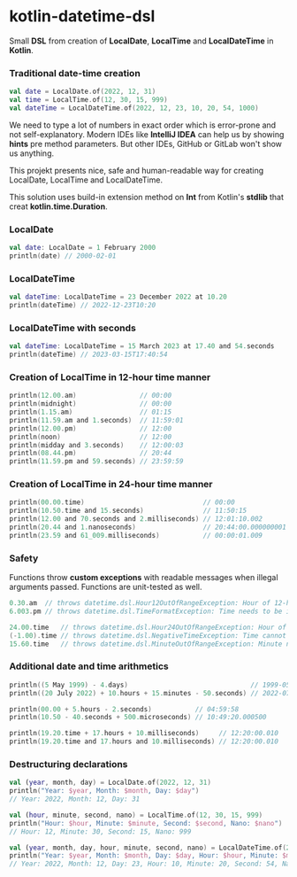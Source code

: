 # kotlin-datetime-dsl

Small **DSL** from creation of **LocalDate**, **LocalTime** and **LocalDateTime** in **Kotlin**.

### Traditional date-time creation

```kotlin
val date = LocalDate.of(2022, 12, 31)
val time = LocalTime.of(12, 30, 15, 999)
val dateTime = LocalDateTime.of(2022, 12, 23, 10, 20, 54, 1000)
```

We need to type a lot of numbers in exact order which is error-prone and
not self-explanatory. Modern IDEs like **IntelliJ IDEA** can help us by
showing **hints** pre method parameters. But other IDEs, GitHub or GitLab
won't show us anything.

This projekt presents nice, safe and human-readable way for creating LocalDate,
LocalTime and LocalDateTime.

This solution uses build-in extension method on **Int** from Kotlin's **stdlib**
that creat **kotlin.time.Duration**.

### LocalDate

```kotlin
val date: LocalDate = 1 February 2000
println(date) // 2000-02-01
```

### LocalDateTime

```kotlin
val dateTime: LocalDateTime = 23 December 2022 at 10.20
println(dateTime) // 2022-12-23T10:20
```

### LocalDateTime with seconds

```kotlin
val dateTime: LocalDateTime = 15 March 2023 at 17.40 and 54.seconds
println(dateTime) // 2023-03-15T17:40:54
```

### Creation of LocalTime in 12-hour time manner

```kotlin
println(12.00.am)                // 00:00
println(midnight)                // 00:00
println(1.15.am)                 // 01:15
println(11.59.am and 1.seconds)  // 11:59:01
println(12.00.pm)                // 12:00
println(noon)                    // 12:00
println(midday and 3.seconds)    // 12:00:03
println(08.44.pm)                // 20:44
println(11.59.pm and 59.seconds) // 23:59:59
```

### Creation of LocalTime in 24-hour time manner

```kotlin
println(00.00.time)                              // 00:00
println(10.50.time and 15.seconds)               // 11:50:15
println(12.00 and 70.seconds and 2.milliseconds) // 12:01:10.002
println(20.44 and 1.nanoseconds)                 // 20:44:00.000000001
println(23.59 and 61_009.milliseconds)           // 00:00:01.009
```

### Safety

Functions throw **custom exceptions** with readable messages when illegal
arguments passed. Functions are unit-tested as well.

```kotlin
0.30.am  // throws datetime.dsl.Hour12OutOfRangeException: Hour of 12-hour time needs to be between 1 and 12 (0).
6.003.pm // throws datetime.dsl.TimeFormatException: Time needs to be in format HH.mm (6.003).

24.00.time   // throws datetime.dsl.Hour24OutOfRangeException: Hour of 24-hour time needs to be between 0 and 23 (24).
(-1.00).time // throws datetime.dsl.NegativeTimeException: Time cannot be negative (-1.0).
15.60.time   // throws datetime.dsl.MinuteOutOfRangeException: Minute needs to be between 0 and 59 (60).
```

### Additional date and time arithmetics

```kotlin
println((5 May 1999) - 4.days)                               // 1999-05-01T00:00
println((20 July 2022) + 10.hours + 15.minutes - 50.seconds) // 2022-07-20T10:14:10

println(00.00 + 5.hours - 2.seconds)           // 04:59:58
println(10.50 - 40.seconds + 500.microseconds) // 10:49:20.000500

println(19.20.time + 17.hours + 10.milliseconds)     // 12:20:00.010
println(19.20.time and 17.hours and 10.milliseconds) // 12:20:00.010
```

### Destructuring declarations

```kotlin
val (year, month, day) = LocalDate.of(2022, 12, 31)
println("Year: $year, Month: $month, Day: $day")
// Year: 2022, Month: 12, Day: 31
```

```kotlin
val (hour, minute, second, nano) = LocalTime.of(12, 30, 15, 999)
println("Hour: $hour, Minute: $minute, Second: $second, Nano: $nano")
// Hour: 12, Minute: 30, Second: 15, Nano: 999
```

```kotlin
val (year, month, day, hour, minute, second, nano) = LocalDateTime.of(2022, 12, 23, 10, 20, 54, 1000)
println("Year: $year, Month: $month, Day: $day, Hour: $hour, Minute: $minute, Second: $second, Nano: $nano")
// Year: 2022, Month: 12, Day: 23, Hour: 10, Minute: 20, Second: 54, Nano: 1000
```

